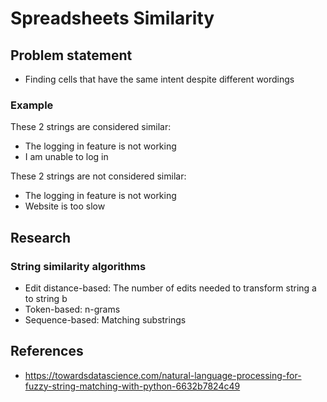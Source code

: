 # Spreadsheets Similarity

## Problem statement

- Finding cells that have the same intent despite different wordings

### Example

These 2 strings are considered similar:

- The logging in feature is not working
- I am unable to log in

These 2 strings are not considered similar:

- The logging in feature is not working
- Website is too slow

## Research

### String similarity algorithms

- Edit distance-based: The number of edits needed to transform string a to string b
- Token-based: n-grams
- Sequence-based: Matching substrings

## References

- https://towardsdatascience.com/natural-language-processing-for-fuzzy-string-matching-with-python-6632b7824c49
